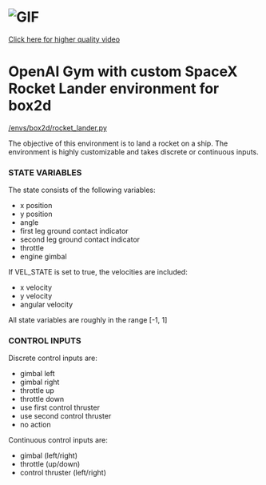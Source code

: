 # ![GIF](https://thumbs.gfycat.com/CoarseEmbellishedIsopod-max-14mb.gif)
[Click here for higher quality video](https://gfycat.com/CoarseEmbellishedIsopod)

# OpenAI Gym with custom SpaceX Rocket Lander environment for box2d  

[/envs/box2d/rocket_lander.py](https://github.com/EmbersArc/gym/blob/master/envs/box2d/rocket_lander.py)

The objective of this environment is to land a rocket on a ship. The environment is highly customizable and takes discrete or continuous inputs.

### STATE VARIABLES  
The state consists of the following variables:
  * x position  
  * y position  
  * angle  
  * first leg ground contact indicator  
  * second leg ground contact indicator  
  * throttle  
  * engine gimbal  
  
If VEL_STATE is set to true, the velocities are included:  
  * x velocity  
  * y velocity  
  * angular velocity  
  
All state variables are roughly in the range [-1, 1]  
    
### CONTROL INPUTS  
Discrete control inputs are:  
  * gimbal left  
  * gimbal right  
  * throttle up  
  * throttle down  
  * use first control thruster  
  * use second control thruster  
  * no action  
    
Continuous control inputs are:  
  * gimbal (left/right)  
  * throttle (up/down)  
  * control thruster (left/right)  
